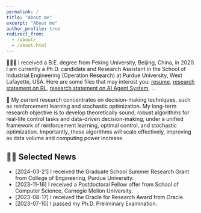```yaml
---
permalink: /
title: "About me"
excerpt: "About me"
author_profile: true
redirect_from: 
  - /about/
  - /about.html
---
```


👨🏻‍🔬 I received a B.E. degree from Peking University, Beijing, China, in 2020. I am currently a Ph.D. candidate and Research Assistant in the School of Industrial Engineering (Operation Research) at Purdue University, West Lafayette, USA. Here are some files that may interest you: [resume](http://LucasCJYSDL.github.io/files/Resume.pdf), [research statement on RL](http://LucasCJYSDL.github.io/files/Research_Statement_RL.pdf), [research statement on AI Agent System](http://LucasCJYSDL.github.io/files/Research_Statement_Agent.pdf), ...

🤖 My current research concentrates on decision-making techniques, such as reinforcement learning and stochastic optimization. My long-term research objective is to develop theoretically sound, robust algorithms for real-life control tasks and data-driven decision-making, under a unified framework of reinforcement learning, optimal control, and stochastic optimization. Importantly, these algorithms will scale effectively, improving as data volume and computing power increase.

## 👋🏼 Selected News

- [2024-03-21] I received the Graduate School Summer Research Grant from College of Engineering, Purdue University.
- [2023-11-16] I received a Postdoctoral Fellow offer from School of Computer Science, Carnegie Mellon University.
- [2023-08-17] I received the Oracle for Research Award from Oracle.
- [2023-07-10] I passed my Ph.D. Preliminary Examination. 

